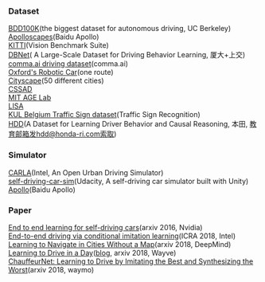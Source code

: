 ### Dataset
[BDD100K](http://bdd-data.berkeley.edu/)(the biggest dataset for autonomous driving, UC Berkeley) <br>
[Apolloscapes](http://apolloscape.auto/)(Baidu Apollo) <br>
[KITTI](http://www.cvlibs.net/datasets/kitti/index.php)(Vision Benchmark Suite) <br>
[DBNet](http://www.dbehavior.net/data/egpaper_release.pdf)( A Large-Scale Dataset for Driving Behavior Learning, 厦大+上交) <br>
[comma.ai driving dataset](https://archive.org/details/comma-dataset)(comma.ai) <br>
[Oxford's Robotic Car](http://robotcar-dataset.robots.ox.ac.uk/documentation/#dataset-description)(one route) <br>
[Cityscape](https://www.cityscapes-dataset.com/)(50 different cities) <br>
[CSSAD](http://aplicaciones.cimat.mx/Personal/jbhayet/ccsad-dataset) <br>
[MIT AGE Lab](https://lexfridman.com/carsync/) <br>
[LISA](http://cvrr.ucsd.edu/LISA/datasets.html) <br>
[KUL Belgium Traffic Sign dataset](http://www.vision.ee.ethz.ch/~timofter/traffic_signs/)(Traffic Sign Recognition) <br>
[HDD](https://arxiv.org/pdf/1811.02307.pdf)(A Dataset for Learning Driver Behavior and Causal Reasoning, 本田, 教育邮箱发hdd@honda-ri.com索取) <br>


### Simulator
[CARLA](http://carla.org/)(Intel, An Open Urban Driving Simulator) <br>
[self-driving-car-sim](https://github.com/udacity/self-driving-car-sim)(Udacity, A self-driving car simulator built with Unity) <br>
[Apollo](http://apollo.auto/)(Baidu Apollo) <br>

### Paper
[End to end learning for self-driving cars](https://arxiv.org/pdf/1604.07316.pdf)(arxiv 2016, Nvidia) <br>
[End-to-end driving via conditional imitation learning](https://arxiv.org/pdf/1710.02410.pdf)(ICRA 2018, Intel) <br>
[Learning to Navigate in Cities Without a Map](https://arxiv.org/pdf/1804.00168.pdf)(arxiv 2018, DeepMind)<br>
[Learning  to  Drive  in  a  Day](https://arxiv.org/pdf/1807.00412.pdf)([blog](https://wayve.ai/blog/learning-to-drive-in-a-day-with-reinforcement-learning), arxiv 2018, Wayve) <br>
[ChauffeurNet:  Learning to Drive by Imitating the Best and Synthesizing the Worst](https://export.arxiv.org/pdf/1812.03079)(arxiv 2018, waymo) <br>
